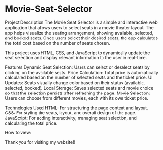 # Movie-Seat-Selector
Project Description
The Movie Seat Selector is a simple and interactive web application that allows users to select seats in a movie theater layout. The app helps visualize the seating arrangement, showing available, selected, and booked seats. Once users select their desired seats, the app calculates the total cost based on the number of seats chosen.

This project uses HTML, CSS, and JavaScript to dynamically update the seat selection and display relevant information to the user in real-time.

Features
Dynamic Seat Selection: Users can select or deselect seats by clicking on the available seats.
Price Calculation: Total price is automatically calculated based on the number of selected seats and the ticket price.
UI Updates: Seats visually change color based on their status (available, selected, booked).
Local Storage: Saves selected seats and movie choice so that the selection persists after refreshing the page.
Movie Selection: Users can choose from different movies, each with its own ticket price.

Technologies Used
HTML: For structuring the page content and layout.
CSS: For styling the seats, layout, and overall design of the page.
JavaScript: For adding interactivity, managing seat selection, and calculating the total price.

How to view:

Thank you for visiting my website!!
